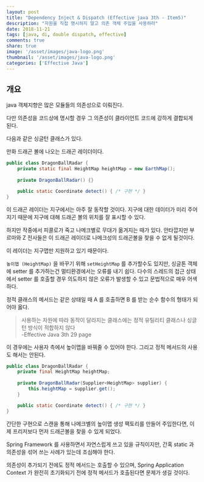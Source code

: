 ```yaml
---
layout: post
title: "Dependency Inject & Dispatch (Effective java 3th - Item5)"
description: "자원을 직접 명시하지 말고 의존 객체 주입을 사용하라"
date: 2018-11-21
tags: [java, di, double dispatch, effective]
comments: true
share: true
image: '/asset/images/java-logo.png'
thumbnail: '/asset/images/java-logo.png'
categories: ['Effective Java']
---
```


## 개요

java 객체지향은 많은 모듈들의 의존성으로 이뤄진다.

다만 의존성을 코드상에 명시할 경우 그 의존성이 클라이언트 코드에 강하게 결합되게 된다.

다음과 같은 싱글턴 클래스가 있다.

만화 드래곤 볼에 나오는 드래곤 레이더이다.

```java
public class DragonBallRadar {
    private static final HeightMap heightMap = new EarthMap();
    
    private DragonBallRadar() {}

    public static Coordinate detect() { /* 구현 */ }
}
```

이 드래곤 레이더는 지구에서는 아주 잘 동작할 것이다.
지구에 대한 데이터가 미리 주어지기 때문에 지구에 대해 드래곤 볼의 위치를 잘 표시할 수 있다.

하지만 작중에서 피콜로가 죽고 나메크별로 무대가 옮겨지는 때가 있다. 안타깝지만 부르마와 Z 전사들은 이 드래곤 레이더로 나메크성의 드래곤볼을 찾을 수 없게 될것이다.

이 레이더는 지구맵만 지원하고 있기 때문이다.

`높이맵 (HeightMap)` 을 바꾸기 위해 `setHeightMap` 를 추가할수도 있지만, 싱글톤 객체에 setter 를 추가하는건 멀티환경에서는 오류를 내기 쉽다. 
다수의 스레드의 접근 상태에서 setter 를 호출할 경우 의도하지 않은 오류가 발생할 수 있고 문법적으로 매우 어색하다.

정적 클래스의 메서드는 같은 상태일 때 A 를 호출하면 B 를 받는 순수 함수의 형태가 되어야 옳다.

> 사용하는 자원에 따라 동작이 달라지는 클래스에는 정적 유틸리티 클래스나 싱글턴 방식이 적합하지 않다<br/>-Effective Java 3th 29 page

이 경우에는 사용자 측에서 높이맵을 바꿔줄 수 있어야 한다. 그리고 정적 메서드의 사용도 해서는 안된다.

```java
public class DragonBallRadar {
    private final HeightMap heightMap;
    
    private DragonBallRadar(Supplier<HeightMap> supplier) {
        this.heightMap = supplier.get();
    }

    public static Coordinate detect() { /* 구현 */ }
}
```

간단한 구현으로 스캔을 통해 나메크별의 높이맵 생성 팩토리를 만들어 주입한다면, 이제 프리저보다 먼저 드래곤볼을 찾을 수 있게 되었다.

<!-- Supplier<HeightMap> 의 구현을 나중에 바꿔주는 것만으로 확장성 있게 사용도 가능하다. 생성 시 변수의 레퍼런스(dispatch) 가 두번 일어나게 된다. -->

Spring Framework 를 사용하면서 자연스럽게 쓰고 있을 규칙이지만, 간혹 static 과 의존성을 섞어 쓰는 사례가 있는데 조심해야 한다.

의존성이 추가되기 전에도 정적 메서드는 호출할 수 있으며, Spring Application Context 가 완전히 초기화되기 전에 정적 메서드가 호출된다면 문제가 생길 것이다.

<!-- Spring Framework, Lombok 을 사용한다면 위의 코드를 약간만 수정하면 끝난다.  -->

<!-- ```java
@RequiredArgsConstructor
public class DragonBallRadar {
    private final HeightMap factory;
    public static AttactResult detect() { /* 구현 */ }
}
``` -->
<!-- 
## 주의

다만 잘못된 케이스도 많이 보이는데 아래와 같은 케이스이다.

```java
public ZWarriorStore {

    public static JPARepository repository;

    @PostConstruct
    public void setUp() {
        
    }
}
``` -->